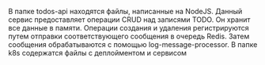 В папке todos-api находятся файлы, написанные на NodeJS. Данный сервис предоставляет операции CRUD над записями TODO. Он хранит все данные в памяти. Операции создания и удаления регистрируются путем отправки соответствующего сообщения в очередь Redis. Затем сообщения обрабатываются с помощью log-message-processor. В папке k8s содержатся файлы с деплойментом и сервисом

